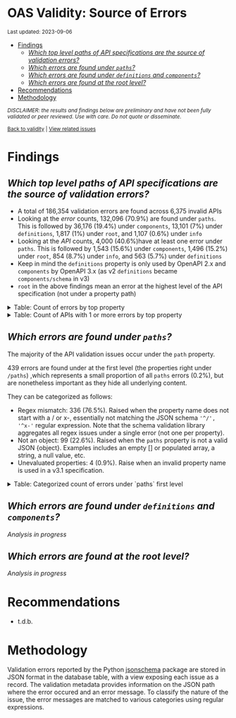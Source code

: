 OAS Validity: Source of Errors
================
<sup>Last updated: 2023-09-06</sup>

- <a href="#findings" id="toc-findings">Findings</a>
  - <a
    href="#which-top-level-paths-of-api-specifications-are-the-source-of-validation-errors"
    id="toc-which-top-level-paths-of-api-specifications-are-the-source-of-validation-errors"><em>Which
    top level paths of API specifications are the source of validation
    errors?</em></a>
  - <a href="#which-errors-are-found-under-paths"
    id="toc-which-errors-are-found-under-paths"><em>Which errors are found
    under <code>paths</code>?</em></a>
  - <a href="#which-errors-are-found-under-definitions-and-components"
    id="toc-which-errors-are-found-under-definitions-and-components"><em>Which
    errors are found under <code>definitions</code> and
    <code>components</code>?</em></a>
  - <a href="#which-errors-are-found-at-the-root-level"
    id="toc-which-errors-are-found-at-the-root-level"><em>Which errors are
    found at the root level?</em></a>
- <a href="#recommendations" id="toc-recommendations">Recommendations</a>
- <a href="#methodology" id="toc-methodology">Methodology</a>

<sup>*DISCLAIMER: the results and findings below are preliminary and
have not been fully validated or peer reviewed. Use with care. Do not
quote or disseminate.*</sup>

<sup>[Back to validity](oas_validity.md) \| [View related
issues](https://github.com/postman-open-technologies/knowledge-base/labels/oas%3Avalidity)</sup>

# Findings

## *Which top level paths of API specifications are the source of validation errors?*

- A total of 186,354 validation errors are found across 6,375 invalid
  APIs
- Looking at the *error* counts, 132,096 (70.9%) are found under
  `paths`. This is followed by 36,176 (19.4%) under `components`, 13,101
  (7%) under `definitions`, 1,817 (1%) under `root`, and 1,107 (0.6%)
  under `info`
- Looking at the *API* counts, 4,000 (40.6%)have at least one error
  under `paths`. This is followed by 1,543 (15.6%) under `components`,
  1,496 (15.2%) under `root`, 854 (8.7%) under `info`, and 563 (5.7%)
  under `definitions`
- Keep in mind the `definitions` property is only used by OpenAPI 2.x
  and `components` by OpenAPI 3.x (as v2 `definitions` became
  `components/schema` in v3)
- `root` in the above findings mean an error at the highest level of the
  API specification (not under a property path)

<details>
<summary>
Table: Count of errors by top property
</summary>

| path                |      n |       pct |
|:--------------------|-------:|----------:|
| paths               | 132096 | 0.7088445 |
| components          |  36176 | 0.1941252 |
| definitions         |  13101 | 0.0703017 |
| root                |   1817 | 0.0097503 |
| info                |   1107 | 0.0059403 |
| tags                |    523 | 0.0028065 |
| servers             |    412 | 0.0022108 |
| securityDefinitions |    218 | 0.0011698 |
| host                |    216 | 0.0011591 |
| basePath            |    203 | 0.0010893 |
| security            |    131 | 0.0007030 |
| parameters          |     97 | 0.0005205 |
| responses           |     76 | 0.0004078 |
| schemes             |     74 | 0.0003971 |
| produces            |     53 | 0.0002844 |
| externalDocs        |     27 | 0.0001449 |
| openapi             |     15 | 0.0000805 |
| consumes            |      8 | 0.0000429 |
| swagger             |      4 | 0.0000215 |

</details>
<details>
<summary>
Table: Count of APIs with 1 or more errors by top property
</summary>

| path                |    n |       pct |
|:--------------------|-----:|----------:|
| paths               | 4000 | 0.4055150 |
| components          | 1543 | 0.1564274 |
| root                | 1496 | 0.1516626 |
| info                |  854 | 0.0865775 |
| definitions         |  563 | 0.0570762 |
| servers             |  354 | 0.0358881 |
| host                |  216 | 0.0218978 |
| basePath            |  203 | 0.0205799 |
| securityDefinitions |  175 | 0.0177413 |
| security            |  129 | 0.0130779 |
| tags                |  104 | 0.0105434 |
| schemes             |   71 | 0.0071979 |
| produces            |   53 | 0.0053731 |
| parameters          |   36 | 0.0036496 |
| externalDocs        |   21 | 0.0021290 |
| responses           |   19 | 0.0019262 |
| openapi             |   15 | 0.0015207 |
| consumes            |    8 | 0.0008110 |
| swagger             |    4 | 0.0004055 |

</details>

## *Which errors are found under `paths`?*

The majority of the API validation issues occur under the `path`
property.

439 errors are found under at the first level (the properties right
under `/paths`) ,which represents a small proportion of all `paths`
errors (0.2%), but are nonetheless important as they hide all underlying
content.

They can be categorized as follows:

- Regex mismatch: 336 (76.5%). Raised when the property name does not
  start with a / or x-, essentially not matching the JSON schema
  `'^/', '^x-'` regular expression. Note that the schema validation
  library aggregates all regex issues under a single error (not one per
  property).
- Not an object: 99 (22.6%). Raised when the `paths` property is not a
  valid JSON {object}. Examples includes an empty \[\] or populated
  array, a string, a null value, etc.
- Unevaluated properties: 4 (0.9%). Raise when an invalid property name
  is used in a v3.1 specification.

<details>
<summary>
Table: Categorized count of errors under `paths` first level
</summary>

| category |   n |       pct |
|:---------|----:|----------:|
| REGEX    | 336 | 0.7653759 |
| NOTOBJ   |  99 | 0.2255125 |
| UNEVAL   |   4 | 0.0091116 |

</details>

## *Which errors are found under `definitions` and `components`?*

*Analysis in progress*

## *Which errors are found at the root level?*

*Analysis in progress*

# Recommendations

- t.d.b.

# Methodology

Validation errors reported by the Python
[jsonschema](https://github.com/python-jsonschema/jsonschema) package
are stored in JSON format in the database table, with a view exposing
each issue as a record. The validation metadata provides information on
the JSON path where the error occured and an error message. To classify
the nature of the issue, the error messages are matched to various
categories using regular expressions.
